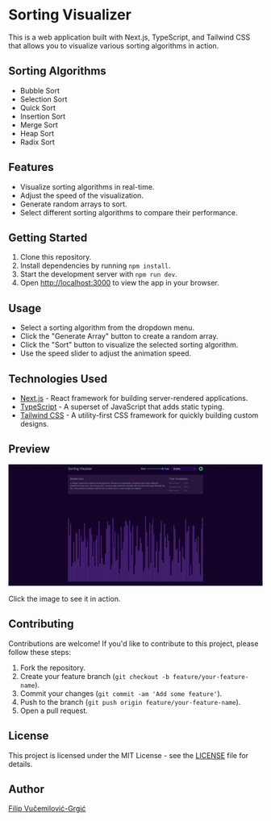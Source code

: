 # Sorting Visualizer

This is a web application built with Next.js, TypeScript, and Tailwind CSS that allows you to visualize various sorting algorithms in action.

## Sorting Algorithms

- Bubble Sort
- Selection Sort
- Quick Sort
- Insertion Sort
- Merge Sort
- Heap Sort
- Radix Sort

## Features

- Visualize sorting algorithms in real-time.
- Adjust the speed of the visualization.
- Generate random arrays to sort.
- Select different sorting algorithms to compare their performance.

## Getting Started

1. Clone this repository.
2. Install dependencies by running `npm install`.
3. Start the development server with `npm run dev`.
4. Open [http://localhost:3000](http://localhost:3000) to view the app in your browser.

## Usage

- Select a sorting algorithm from the dropdown menu.
- Click the "Generate Array" button to create a random array.
- Click the "Sort" button to visualize the selected sorting algorithm.
- Use the speed slider to adjust the animation speed.

## Technologies Used

- [Next.js](https://nextjs.org/) - React framework for building server-rendered applications.
- [TypeScript](https://www.typescriptlang.org/) - A superset of JavaScript that adds static typing.
- [Tailwind CSS](https://tailwindcss.com/) - A utility-first CSS framework for quickly building custom designs.

## Preview

[![Sorting Visualizer Preview](preview.png)](https://sorting-visualizer-1lr710axk-fvucemilos-projects.vercel.app)

Click the image to see it in action.

## Contributing

Contributions are welcome! If you'd like to contribute to this project, please follow these steps:

1. Fork the repository.
2. Create your feature branch (`git checkout -b feature/your-feature-name`).
3. Commit your changes (`git commit -am 'Add some feature'`).
4. Push to the branch (`git push origin feature/your-feature-name`).
5. Open a pull request.

## License

This project is licensed under the MIT License - see the [LICENSE](LICENSE) file for details.

## Author

[Filip Vučemilović-Grgić](https://github.com/fvucemilo)
